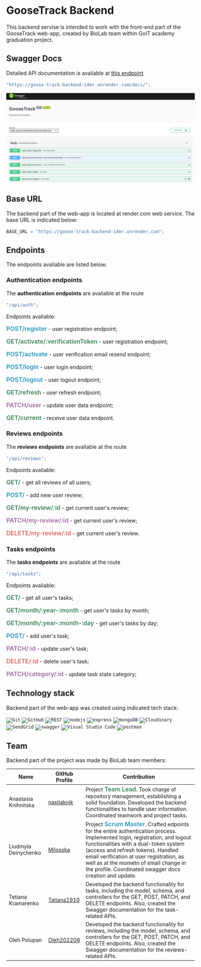 # GooseTrack Backend

This backend servise is intended to work with the front-end part of the GooseTrack web-app, created by BioLab team within GoIT academy graduation project.

## Swagger Docs

Detailed API documentation is avaliable at [this endpoint](https://goose-track-backend-i4mr.onrender.com/docs/)

```javascript
"https://goose-track-backend-i4mr.onrender.com/docs/";
```

![Swagger photo](./public/assets/01_readme_swagger.jpg)

## Base URL

The backend part of the web-app is located at render.com web service.
The base URL is indicated below:

```javascript
BASE_URL = "https://goose-track-backend-i4mr.onrender.com";
```

## Endpoints

The endpoints avaliable are listed below:

### Authentication endpoints

The **authentication endpoints** are avaliable at the route

```javascript
"/api/auth";
```

Endpoints avaliable:

  <p><span style="color:#2596be; font-size:16px; font-weight: 600;">POST/register</span> - user registration endpoint;</p>
  <p><span style="color:#39835a; font-size:16px; font-weight: 600;">GET/activate/:verificationToken</span> - user registration endpoint;</p>
  <p><span style="color:#2596be; font-size:16px; font-weight: 600;">POST/activate</span> - user verification email resend endpoint;</p>
  <p><span style="color:#2596be; font-size:16px; font-weight: 600;">POST/login</span> - user login endpoint;</p>
  <p><span style="color:#2596be; font-size:16px; font-weight: 600;">POST/logout</span> - user logout endpoint;</p>
  <p><span style="color:#39835a; font-size:16px; font-weight: 600;">GET/refresh</span> - user refresh endpoint;</p>
  <p><span style="color:#a06aa2; font-size:16px; font-weight: 600;">PATCH/user</span> - update user data endpoint;</p>
  <p><span style="color:#39835a; font-size:16px; font-weight: 600;">GET/current</span> - receive user data endpoint.</p>

### Reviews endpoints

The **reviews endpoints** are avaliable at the route

```javascript
"/api/reviews";
```

Endpoints avaliable:

  <p><span style="color:#39835a; font-size:16px; font-weight: 600;">GET/</span> - get all reviews of all users;</p>
  <p><span style="color:#2596be; font-size:16px; font-weight: 600;">POST/</span> - add new user review;</p>
  <p><span style="color:#39835a; font-size:16px; font-weight: 600;">GET/my-review/:id</span> - get current user's review;</p>
  <p><span style="color:#a06aa2; font-size:16px; font-weight: 600;">PATCH/my-review/:id</span> - get current user's review;</p>
  <p><span style="color:#df655d; font-size:16px; font-weight: 600;">DELETE/my-review/:id</span> - get current user's review.</p>

### Tasks endpoints

The **tasks endpoints** are avaliable at the route

```javascript
"/api/tasks";
```

Endpoints avaliable:

  <p><span style="color:#39835a; font-size:16px; font-weight: 600;">GET/</span> - get all user's tasks;</p>
  <p><span style="color:#39835a; font-size:16px; font-weight: 600;">GET/month/:year-:month</span> - get user's tasks by month;</p>
  <p><span style="color:#39835a; font-size:16px; font-weight: 600;">GET/month/:year-:month-:day</span> - get user's tasks by day;</p>
  <p><span style="color:#2596be; font-size:16px; font-weight: 600;">POST/</span> - add user's task;</p>
  <p><span style="color:#a06aa2; font-size:16px; font-weight: 600;">PATCH/:id</span> - update user's task;</p>
  <p><span style="color:#df655d; font-size:16px; font-weight: 600;">DELETE/:id</span> - delete user's task;</p>
  <p><span style="color:#a06aa2; font-size:16px; font-weight: 600;">PATCH/category/:id</span> - update task state category;</p>

## Technology stack

Backend part of the web-app was created using indicated tech stack:

<code><img height="50" src="https://user-images.githubusercontent.com/25181517/192108372-f71d70ac-7ae6-4c0d-8395-51d8870c2ef0.png" alt="Git" title="Git" /></code>
<code><img height="50" src="https://user-images.githubusercontent.com/25181517/192108374-8da61ba1-99ec-41d7-80b8-fb2f7c0a4948.png" alt="GitHub" title="GitHub" /></code>
<code><img height="50" src="https://user-images.githubusercontent.com/25181517/192107858-fe19f043-c502-4009-8c47-476fc89718ad.png" alt="REST" title="REST" /></code>
<code><img height="50" src="https://user-images.githubusercontent.com/25181517/183568594-85e280a7-0d7e-4d1a-9028-c8c2209e073c.png" alt="nodejs" title="NodeJS" /></code>
<code><img height="50" src="https://user-images.githubusercontent.com/25181517/183859966-a3462d8d-1bc7-4880-b353-e2cbed900ed6.png" alt="express" title="Express" /></code>
<code><img height="50" src="https://user-images.githubusercontent.com/25181517/182884177-d48a8579-2cd0-447a-b9a6-ffc7cb02560e.png" alt="mongoDB" title="mongoDB" /></code>
<code><img height="50" src="https://avatars.githubusercontent.com/u/1460763?s=200&v=4" alt="Cloudinary" title="Cloudinary" /></code>
<code><img height="50" src="https://avatars.githubusercontent.com/u/181234?s=200&v=4" alt="SendGrid" title="SendGrid" /></code>
<code><img height="50" src="https://user-images.githubusercontent.com/25181517/186711335-a3729606-5a78-4496-9a36-06efcc74f800.png" alt="swagger" title="Swagger" /></code>
<code><img height="50" src="https://user-images.githubusercontent.com/25181517/192108891-d86b6220-e232-423a-bf5f-90903e6887c3.png" alt="Visual Studio Code" title="Visual Studio Code" /></code>
<code><img height="50" src="https://user-images.githubusercontent.com/25181517/192109061-e138ca71-337c-4019-8d42-4792fdaa7128.png" alt="postman" title="Postman" /></code>

## Team

Backend part of the project was made by BioLab team members:

| Name                 | GitHub Profile                                | Сontribution                                                                                                                                                                                                                                                                                                                                                                                                                  |
| -------------------- | --------------------------------------------- | ----------------------------------------------------------------------------------------------------------------------------------------------------------------------------------------------------------------------------------------------------------------------------------------------------------------------------------------------------------------------------------------------------------------------------- |
| Anastasia Knihnitska | [nastiaknik](https://github.com/nastiaknik)   | Project <span style="color:#39835a; font-size:16px; font-weight: 600;">Team Lead</span>. Took charge of repository management, establishing a solid foundation. Developed the backend functionalities to handle user information. Coordinated teamwork and project tasks.                                                                                                                                                     |
| Liudmyla Deinychenko | [Milosska](https://github.com/Milosska)       | Project <span style="color:#2596be; font-size:16px; font-weight: 600;">Scrum Master</span>. Crafted edpoints for the entire authentication process. Implemented login, registration, and logout functionalities with a dual-token system (access and refresh tokens). Handled email verification at user registration, as well as at the mometn of email change in the profile. Coordinated swagger docs creation and update. |
| Tetiana Kramarenko   | [Tatiana1910](https://github.com/Tatiana1910) | Developed the backend functionality for tasks, including the model, schema, and controllers for the GET, POST, PATCH, and DELETE endpoints. Also, created the Swagger documentation for the task-related APIs.                                                                                                                                                                                                                |
| Oleh Polupan         | [Oleh202208](https://github.com/Oleh202208)   | Developed the backend functionality for reviews, including the model, schema, and controllers for the GET, POST, PATCH, and DELETE endpoints. Also, created the Swagger documentation for the reviews-related APIs.                                                                                                                                                                                                           |
